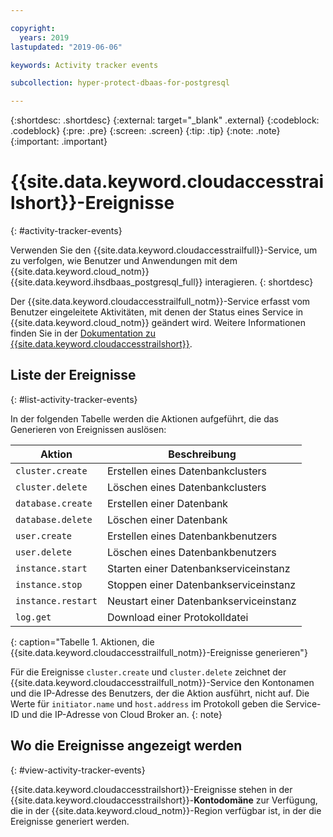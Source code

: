```yaml
---

copyright:
  years: 2019
lastupdated: "2019-06-06"

keywords: Activity tracker events

subcollection: hyper-protect-dbaas-for-postgresql

---
```


{:shortdesc: .shortdesc}
{:external: target="_blank" .external}
{:codeblock: .codeblock}
{:pre: .pre}
{:screen: .screen}
{:tip: .tip}
{:note: .note}
{:important: .important}

# {{site.data.keyword.cloudaccesstrailshort}}-Ereignisse
{: #activity-tracker-events}

Verwenden Sie den {{site.data.keyword.cloudaccesstrailfull}}-Service, um zu verfolgen, wie Benutzer und Anwendungen mit dem {{site.data.keyword.cloud_notm}} {{site.data.keyword.ihsdbaas_postgresql_full}} interagieren.
{: shortdesc}

Der {{site.data.keyword.cloudaccesstrailfull_notm}}-Service erfasst vom Benutzer eingeleitete Aktivitäten, mit denen der Status eines Service in {{site.data.keyword.cloud_notm}} geändert wird. Weitere Informationen finden Sie in der [Dokumentation zu {{site.data.keyword.cloudaccesstrailshort}}](/docs/services/Activity-Tracker-with-LogDNA?topic=logdnaat-getting-started).

## Liste der Ereignisse
{: #list-activity-tracker-events}

In der folgenden Tabelle werden die Aktionen aufgeführt, die das Generieren von Ereignissen auslösen:

| Aktion                 | Beschreibung                               |
| ---------------------- | ----------------------------------------- |
| `cluster.create` | Erstellen eines Datenbankclusters                 |
| `cluster.delete` | Löschen eines Datenbankclusters                 |
| `database.create` | Erstellen einer Datenbank                  |
| `database.delete` | Löschen einer Datenbank                  |
| `user.create`     | Erstellen eines Datenbankbenutzers                    |
| `user.delete`     | Löschen eines Datenbankbenutzers                    |
| `instance.start` | Starten einer Datenbankserviceinstanz         |
| `instance.stop`  | Stoppen einer Datenbankserviceinstanz          |
| `instance.restart`  | Neustart einer Datenbankserviceinstanz          |
| `log.get`       | Download einer Protokolldatei |
{: caption="Tabelle 1. Aktionen, die {{site.data.keyword.cloudaccesstrailfull_notm}}-Ereignisse generieren"}

Für die Ereignisse `cluster.create` und `cluster.delete` zeichnet der {{site.data.keyword.cloudaccesstrailfull_notm}}-Service den Kontonamen und die IP-Adresse des Benutzers, der die Aktion ausführt, nicht auf. Die Werte für `initiator.name` und `host.address` im Protokoll geben die Service-ID und die IP-Adresse von Cloud Broker an.
{: note}

## Wo die Ereignisse angezeigt werden
{: #view-activity-tracker-events}

<!-- Option 2: Add the following sentence if your service sends events to the account domain. -->

{{site.data.keyword.cloudaccesstrailshort}}-Ereignisse stehen in der {{site.data.keyword.cloudaccesstrailshort}}-**Kontodomäne** zur Verfügung, die in der {{site.data.keyword.cloud_notm}}-Region verfügbar ist, in der die Ereignisse generiert werden.
